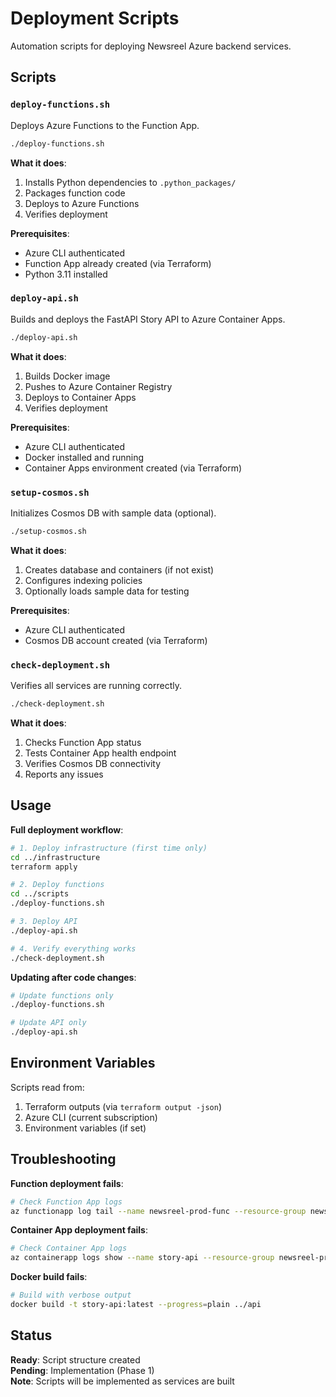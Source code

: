 # Deployment Scripts

Automation scripts for deploying Newsreel Azure backend services.

## Scripts

### `deploy-functions.sh`
Deploys Azure Functions to the Function App.

```bash
./deploy-functions.sh
```

**What it does**:
1. Installs Python dependencies to `.python_packages/`
2. Packages function code
3. Deploys to Azure Functions
4. Verifies deployment

**Prerequisites**:
- Azure CLI authenticated
- Function App already created (via Terraform)
- Python 3.11 installed

### `deploy-api.sh`
Builds and deploys the FastAPI Story API to Azure Container Apps.

```bash
./deploy-api.sh
```

**What it does**:
1. Builds Docker image
2. Pushes to Azure Container Registry
3. Deploys to Container Apps
4. Verifies deployment

**Prerequisites**:
- Azure CLI authenticated
- Docker installed and running
- Container Apps environment created (via Terraform)

### `setup-cosmos.sh`
Initializes Cosmos DB with sample data (optional).

```bash
./setup-cosmos.sh
```

**What it does**:
1. Creates database and containers (if not exist)
2. Configures indexing policies
3. Optionally loads sample data for testing

**Prerequisites**:
- Azure CLI authenticated
- Cosmos DB account created (via Terraform)

### `check-deployment.sh`
Verifies all services are running correctly.

```bash
./check-deployment.sh
```

**What it does**:
1. Checks Function App status
2. Tests Container App health endpoint
3. Verifies Cosmos DB connectivity
4. Reports any issues

## Usage

**Full deployment workflow**:

```bash
# 1. Deploy infrastructure (first time only)
cd ../infrastructure
terraform apply

# 2. Deploy functions
cd ../scripts
./deploy-functions.sh

# 3. Deploy API
./deploy-api.sh

# 4. Verify everything works
./check-deployment.sh
```

**Updating after code changes**:

```bash
# Update functions only
./deploy-functions.sh

# Update API only
./deploy-api.sh
```

## Environment Variables

Scripts read from:
1. Terraform outputs (via `terraform output -json`)
2. Azure CLI (current subscription)
3. Environment variables (if set)

## Troubleshooting

**Function deployment fails**:
```bash
# Check Function App logs
az functionapp log tail --name newsreel-prod-func --resource-group newsreel-prod-rg
```

**Container App deployment fails**:
```bash
# Check Container App logs
az containerapp logs show --name story-api --resource-group newsreel-prod-rg --follow
```

**Docker build fails**:
```bash
# Build with verbose output
docker build -t story-api:latest --progress=plain ../api
```

## Status

**Ready**: Script structure created  
**Pending**: Implementation (Phase 1)  
**Note**: Scripts will be implemented as services are built

